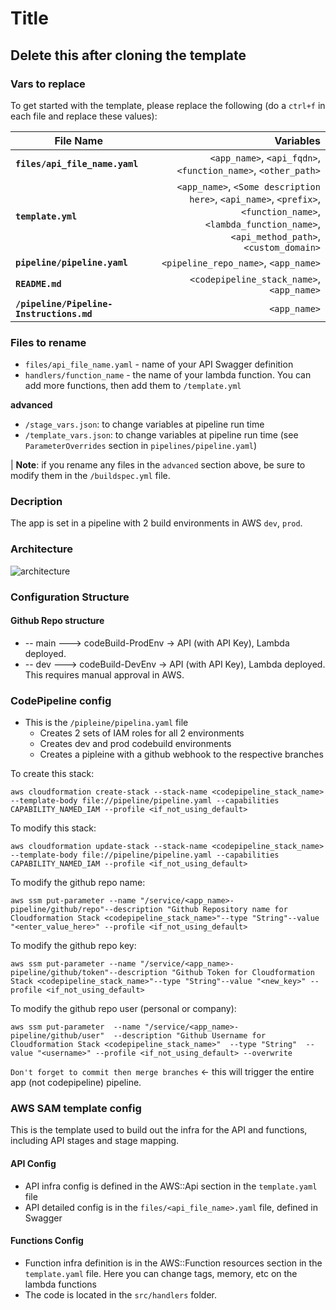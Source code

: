 # Title

## Delete this after cloning the template

### Vars to replace
To get started with the template, please replace the following (do a `ctrl+f` in each file and replace these values):

| File Name     | Variables     |  
| ------------- |-------------:| 
| **`files/api_file_name.yaml`**| `<app_name>`, `<api_fqdn>`, `<function_name>`, `<other_path>`
| **`template.yml`**| `<app_name>`, `<Some description here>`, `<api_name>`, `<prefix>`, `<function_name>`, `<lambda_function_name>`, `<api_method_path>`, `<custom_domain>`
| **`pipeline/pipeline.yaml`**| `<pipeline_repo_name>`, `<app_name>`
| **`README.md`**| `<codepipeline_stack_name>`, `<app_name>`
| **`/pipeline/Pipeline-Instructions.md`**| `<app_name>`

### Files to rename
* `files/api_file_name.yaml` - name of your API Swagger definition
* `handlers/function_name` - the name of your lambda function. You can add more functions, then add them to `/template.yml`

**advanced**
* `/stage_vars.json`: to change variables at pipeline run time
* `/template_vars.json`: to change variables at pipeline run time (see `ParameterOverrides` section in `pipelines/pipeline.yaml`)

| **Note**: if you rename any files in the `advanced` section above, be sure to modify them in the `/buildspec.yml` file.

### Decription

The app is set in a pipeline with 2 build environments in AWS `dev`, `prod`.

### Architecture
![architecture](arch_image.png)

### Configuration Structure

#### Github Repo structure

- -- main ---> codeBuild-ProdEnv -> API (with API Key), Lambda deployed.
- -- dev ---> codeBuild-DevEnv -> API (with API Key), Lambda deployed. This requires manual approval in AWS.

### CodePipeline config

- This is the `/pipleine/pipelina.yaml` file
    - Creates 2 sets of IAM roles for all 2 environments
    - Creates dev and prod codebuild environments
    - Creates a pipleine with a github webhook to the respective branches


To create this stack:
```
aws cloudformation create-stack --stack-name <codepipeline_stack_name> --template-body file://pipeline/pipeline.yaml --capabilities CAPABILITY_NAMED_IAM --profile <if_not_using_default>

```

To modify this stack:
```
aws cloudformation update-stack --stack-name <codepipeline_stack_name> --template-body file://pipeline/pipeline.yaml --capabilities CAPABILITY_NAMED_IAM --profile <if_not_using_default>

```
To modify the github repo name:
```
aws ssm put-parameter --name "/service/<app_name>-pipeline/github/repo"--description "Github Repository name for Cloudformation Stack <codepipeline_stack_name>"--type "String"--value "<enter_value_here>" --profile <if_not_using_default>
```
To modify the github repo key:
```
aws ssm put-parameter --name "/service/<app_name>-pipeline/github/token"--description "Github Token for Cloudformation Stack <codepipeline_stack_name>"--type "String"--value "<new_key>" --profile <if_not_using_default>
```
To modify the github repo user (personal or company):
```
aws ssm put-parameter  --name "/service/<app_name>-pipeline/github/user"  --description "Github Username for Cloudformation Stack <codepipeline_stack_name>"  --type "String"  --value "<username>" --profile <if_not_using_default> --overwrite
```
`Don't forget to commit then merge branches` <- this will trigger the entire app (not codepipeline) pipeline.

### AWS SAM template config

This is the template used to build out the infra for the API and functions, including API stages and stage mapping.

#### API Config
- API infra config is defined in the AWS::Api section in the `template.yaml` file
- API detailed config is in the `files/<api_file_name>.yaml` file, defined in Swagger

#### Functions Config
- Function infra definition is in the AWS::Function resources section in the `template.yaml` file. Here you can change tags, memory, etc on the lambda functions
- The code is located in the `src/handlers` folder.
